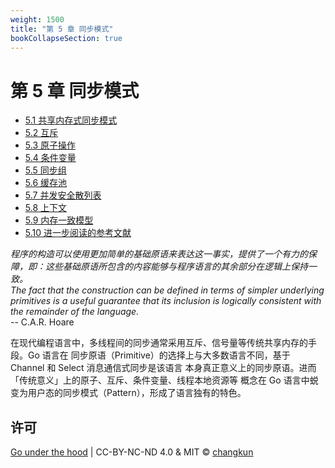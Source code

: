 ```yaml
---
weight: 1500
title: "第 5 章 同步模式"
bookCollapseSection: true
---
```


# 第 5 章 同步模式

- [5.1 共享内存式同步模式](./basic.md)
- [5.2 互斥](./mutex.md)
- [5.3 原子操作](./atomic.md)
- [5.4 条件变量](./cond.md)
- [5.5 同步组](./waitgroup.md)
- [5.6 缓存池](./pool.md)
- [5.7 并发安全散列表](./map.md)
- [5.8 上下文](./context.md)
- [5.9 内存一致模型](./mem.md)
- [5.10 进一步阅读的参考文献](./ref.md)

<div class="quote">
<i class="quote-mark fas fa-thumbtack"></i>
<I>程序的构造可以使用更加简单的基础原语来表达这一事实，提供了一个有力的保障，即：这些基础原语所包含的内容能够与程序语言的其余部分在逻辑上保持一致。</I></br>
<I>The fact that the construction can be defined in terms of simpler underlying primitives is a useful guarantee that its inclusion is logically consistent with the remainder of the language.</I></br>
<div class="quote-right">
-- C.A.R. Hoare
</div>
</div>

在现代编程语言中，多线程间的同步通常采用互斥、信号量等传统共享内存的手段。Go 语言在
同步原语（Primitive）的选择上与大多数语言不同，基于 Channel 和 Select 消息通信式同步是该语言
本身真正意义上的同步原语。进而「传统意义」上的原子、互斥、条件变量、线程本地资源等
概念在 Go 语言中蜕变为用户态的同步模式（Pattern），形成了语言独有的特色。

## 许可

[Go under the hood](https://github.com/golang-design/under-the-hood) | CC-BY-NC-ND 4.0 & MIT &copy; [changkun](https://changkun.de)
